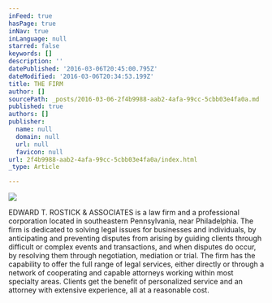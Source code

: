 ```yaml
---
inFeed: true
hasPage: true
inNav: true
inLanguage: null
starred: false
keywords: []
description: ''
datePublished: '2016-03-06T20:45:00.795Z'
dateModified: '2016-03-06T20:34:53.199Z'
title: THE FIRM
author: []
sourcePath: _posts/2016-03-06-2f4b9988-aab2-4afa-99cc-5cbb03e4fa0a.md
published: true
authors: []
publisher:
  name: null
  domain: null
  url: null
  favicon: null
url: 2f4b9988-aab2-4afa-99cc-5cbb03e4fa0a/index.html
_type: Article

---
```

![](https://the-grid-user-content.s3-us-west-2.amazonaws.com/b2c6a8da-42c1-46f6-a50d-1008ad631cba.jpg)

EDWARD T. ROSTICK & ASSOCIATES is a law firm and
a professional corporation located in southeastern Pennsylvania, near Philadelphia. The firm is dedicated to solving
legal issues for businesses
and individuals, by anticipating and preventing disputes
from arising by guiding clients through difficult
or complex events and transactions, and when disputes do
occur, by resolving them through negotiation,
mediation or trial. The firm has the capability
to offer the full range of legal services,
either directly or through a network of cooperating and capable attorneys working within
most specialty areas. Clients get the benefit
of personalized service and
an attorney with extensive experience, all at a reasonable
cost.
